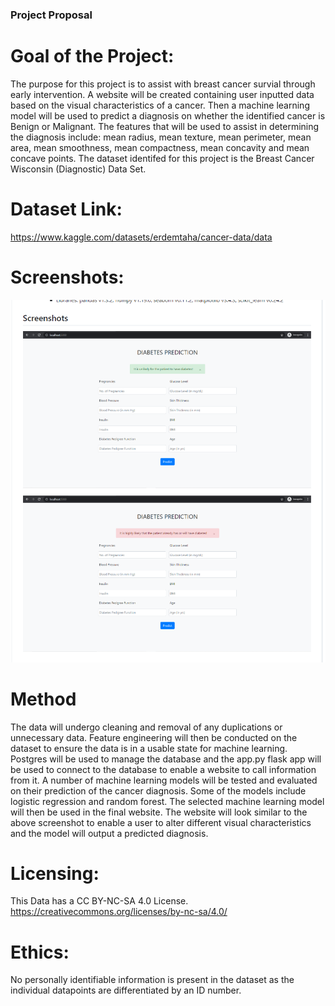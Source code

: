 ### Project Proposal

# Goal of the Project:
The purpose for this project is to assist with breast cancer survial through early intervention. A website will be created containing user inputted data based on the visual characteristics of a cancer. Then a machine learning model will be used to predict a diagnosis on whether the identified cancer is Benign or Malignant. The features that will be used to assist in determining the diagnosis include: mean radius, mean texture, mean perimeter, mean area, mean smoothness, mean compactness, mean concavity and mean concave points. The dataset identifed for this project is the Breast Cancer Wisconsin (Diagnostic) Data Set. 

# Dataset Link: 
https://www.kaggle.com/datasets/erdemtaha/cancer-data/data

# Screenshots:
![image](https://github.com/lhenry97/Group_1-Project_4/blob/main/Image.png)

# Method
The data will undergo cleaning and removal of any duplications or unnecessary data. Feature engineering will then be conducted on the dataset to ensure the data is in a usable state for machine learning. Postgres will be used to manage the database and the app.py flask app will be used to connect to the database to enable a website to call information from it. A number of machine learning models will be tested and evaluated on their prediction of the cancer diagnosis. Some of the models include logistic regression and random forest. The selected machine learning model will then be used in the final website. The website will look similar to the above screenshot to enable a user to alter different visual characteristics and the model will output a predicted diagnosis.

# Licensing:
This Data has a CC BY-NC-SA 4.0 License.
https://creativecommons.org/licenses/by-nc-sa/4.0/

# Ethics:
No personally identifiable information is present in the dataset as the individual datapoints are differentiated by an ID number.

